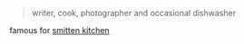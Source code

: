 > writer, cook, photographer and occasional dishwasher

famous for [smitten kitchen](https://smittenkitchen.com)

